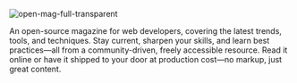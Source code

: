 
![open-mag-full-transparent](https://github.com/user-attachments/assets/16720289-101d-410c-afca-bc31aec239a2)


An open-source magazine for web developers, covering the latest trends, tools, and techniques. 
Stay current, sharpen your skills, and learn best practices—all from a community-driven, freely accessible resource. 
Read it online or have it shipped to your door at production cost—no markup, just great content.

<!--

**Here are some ideas to get you started:**

🙋‍♀️ A short introduction - what is your organization all about?
🌈 Contribution guidelines - how can the community get involved?
👩‍💻 Useful resources - where can the community find your docs? Is there anything else the community should know?
🍿 Fun facts - what does your team eat for breakfast?
🧙 Remember, you can do mighty things with the power of [Markdown](https://docs.github.com/github/writing-on-github/getting-started-with-writing-and-formatting-on-github/basic-writing-and-formatting-syntax)
-->
